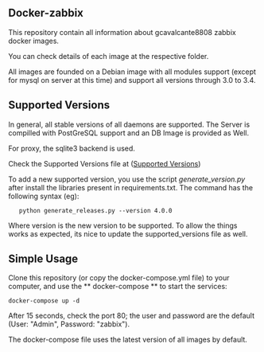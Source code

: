 Docker-zabbix
-------------

This repository contain all information about gcavalcante8808 zabbix docker images.

You can check details of each image at the respective folder.

All images are founded on a Debian image with all modules support (except for mysql on server at this time) and support all versions through 3.0 to 3.4.

Supported Versions
------------------

In general, all stable versions of all daemons are supported. The Server is compilled with PostGreSQL support and an DB Image is provided as Well.

For proxy, the sqlite3 backend is used.

Check the Supported Versions file at  ([Supported Versions](https://github.com/gcavalcante8808/docker-zabbix/blob/master/supported_versions))

To add a new supported version, you use the script *generate_version.py* after install the libraries present in requirements.txt. The command has the following syntax (eg):

```
   python generate_releases.py --version 4.0.0
```

Where version is the new version to be supported. To allow the things works as expected, its nice to update the supported_versions file as well.


Simple Usage
------------

Clone this repository (or copy the docker-compose.yml file) to your computer, and use the ** docker-compose ** to start the services:

``` docker-compose up -d ```

After 15 seconds, check the port 80; the user and password are the default (User: "Admin", Password: "zabbix").

The docker-compose file uses the latest version of all images by default.
